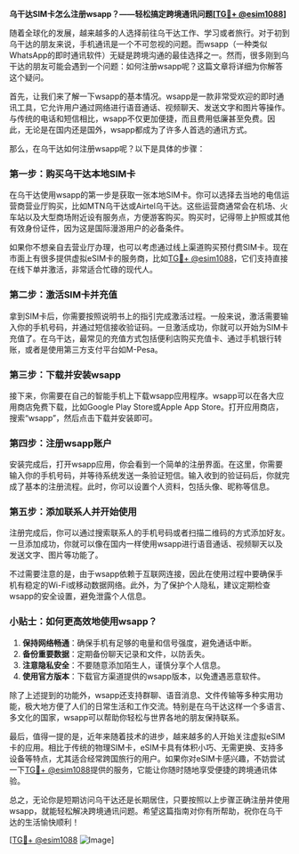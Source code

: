 **乌干达SIM卡怎么注册wsapp？——轻松搞定跨境通讯问题[[TG💪+ @esim1088](https://t.me/s/esim1088)]**

随着全球化的发展，越来越多的人选择前往乌干达工作、学习或者旅行。对于初到乌干达的朋友来说，手机通讯是一个不可忽视的问题。而wsapp（一种类似WhatsApp的即时通讯软件）无疑是跨境沟通的最佳选择之一。然而，很多刚到乌干达的朋友可能会遇到一个问题：如何注册wsapp呢？这篇文章将详细为你解答这个疑问。

首先，让我们来了解一下wsapp的基本情况。wsapp是一款非常受欢迎的即时通讯工具，它允许用户通过网络进行语音通话、视频聊天、发送文字和图片等操作。与传统的电话和短信相比，wsapp不仅更加便捷，而且费用低廉甚至免费。因此，无论是在国内还是国外，wsapp都成为了许多人首选的通讯方式。

那么，在乌干达如何注册wsapp呢？以下是具体的步骤：

### **第一步：购买乌干达本地SIM卡**
在乌干达使用wsapp的第一步是获取一张本地SIM卡。你可以选择去当地的电信运营商营业厅购买，比如MTN乌干达或Airtel乌干达。这些运营商通常会在机场、火车站以及大型商场附近设有服务点，方便游客购买。购买时，记得带上护照或其他有效身份证件，因为这是国际漫游用户的必备条件。

如果你不想亲自去营业厅办理，也可以考虑通过线上渠道购买预付费SIM卡。现在市面上有很多提供虚拟eSIM卡的服务商，比如[TG💪+ @esim1088](https://t.me/s/esim1088)，它们支持直接在线下单并激活，非常适合忙碌的现代人。

### **第二步：激活SIM卡并充值**
拿到SIM卡后，你需要按照说明书上的指引完成激活过程。一般来说，激活需要输入你的手机号码，并通过短信接收验证码。一旦激活成功，你就可以开始为SIM卡充值了。在乌干达，最常见的充值方式包括便利店购买充值卡、通过手机银行转账，或者是使用第三方支付平台如M-Pesa。

### **第三步：下载并安装wsapp**
接下来，你需要在自己的智能手机上下载wsapp应用程序。wsapp可以在各大应用商店免费下载，比如Google Play Store或Apple App Store。打开应用商店，搜索“wsapp”，然后点击下载并安装即可。

### **第四步：注册wsapp账户**
安装完成后，打开wsapp应用，你会看到一个简单的注册界面。在这里，你需要输入你的手机号码，并等待系统发送一条验证短信。输入收到的验证码后，你就完成了基本的注册流程。此时，你可以设置个人资料，包括头像、昵称等信息。

### **第五步：添加联系人并开始使用**
注册完成后，你可以通过搜索联系人的手机号码或者扫描二维码的方式添加好友。一旦添加成功，你就可以像在国内一样使用wsapp进行语音通话、视频聊天以及发送文字、图片等功能了。

不过需要注意的是，由于wsapp依赖于互联网连接，因此在使用过程中要确保手机有稳定的Wi-Fi或移动数据网络。此外，为了保护个人隐私，建议定期检查wsapp的安全设置，避免泄露个人信息。

### **小贴士：如何更高效地使用wsapp？**
1. **保持网络畅通**：确保手机有足够的电量和信号强度，避免通话中断。
2. **备份重要数据**：定期备份聊天记录和文件，以防丢失。
3. **注意隐私安全**：不要随意添加陌生人，谨慎分享个人信息。
4. **使用官方版本**：下载官方渠道提供的wsapp版本，以免遭遇恶意软件。

除了上述提到的功能外，wsapp还支持群聊、语音消息、文件传输等多种实用功能，极大地方便了人们的日常生活和工作交流。特别是在乌干达这样一个多语言、多文化的国家，wsapp可以帮助你轻松与世界各地的朋友保持联系。

最后，值得一提的是，近年来随着技术的进步，越来越多的人开始关注虚拟eSIM卡的应用。相比于传统的物理SIM卡，eSIM卡具有体积小巧、无需更换、支持多设备等特点，尤其适合经常跨国旅行的用户。如果你对eSIM卡感兴趣，不妨尝试一下[TG💪+ @esim1088](https://t.me/s/esim1088)提供的服务，它能让你随时随地享受便捷的跨境通讯体验。

总之，无论你是短期访问乌干达还是长期居住，只要按照以上步骤正确注册并使用wsapp，就能轻松解决跨境通讯问题。希望这篇指南对你有所帮助，祝你在乌干达的生活愉快顺利！

[[TG💪+ @esim1088](https://t.me/s/esim1088) ![Image](https://i.postimg.cc/4NQfJmqS/Snipaste-2025-05-13-00-14-12.png)]